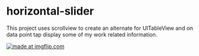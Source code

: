 # horizontal-slider
This project uses scrollview to create an alternate for UITableView and on data point tap display some of my work related information.

<a href="https://imgflip.com/gif/63gs86"><img src="https://i.imgflip.com/63gs86.gif" title="made at imgflip.com"/></a>
